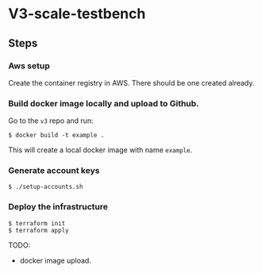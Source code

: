 
# V3-scale-testbench

## Steps

### Aws setup

Create the container registry in AWS. There should be one created already.

### Build docker image locally and upload to Github.

Go to the `v3` repo and run:

```
$ docker build -t example .
```

This will create a local docker image with name `example`.

### Generate account keys

```
$ ./setup-accounts.sh
```

### Deploy the infrastructure

```
$ terraform init
$ terraform apply
```

TODO:
- docker image upload.
